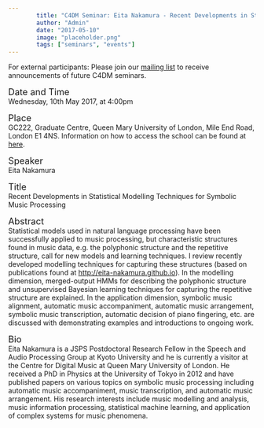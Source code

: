 ```yaml
---
        title: "C4DM Seminar: Eita Nakamura - Recent Developments in Statistical Modelling Techniques for Symbolic Music Processing"
        author: "Admin"
        date: "2017-05-10"
        image: "placeholder.png"
        tags: ["seminars", "events"]
---
```


<p>For external participants: Please join our <a href="/seminars.html">mailing list</a> to receive announcements of future C4DM seminars.</p>


<span style="font-size: 130%;">Date and Time</span></br>
Wednesday, 10th May 2017, at 4:00pm

<span style="font-size: 130%;">Place</span></br>
GC222, Graduate Centre, Queen Mary University of London, Mile End Road, London E1 4NS. Information on how to access the school can be found at <a href="http://www.eecs.qmul.ac.uk/contact-us/">here</a>.

<span style="font-size: 130%;">Speaker</span></br>
Eita Nakamura

<span style="font-size: 130%;">Title</span></br>
Recent Developments in Statistical Modelling Techniques for Symbolic Music Processing

<span style="font-size: 130%;">Abstract</span></br>
Statistical models used in natural language processing have been successfully applied to music processing, but characteristic structures found in music data, e.g. the polyphonic structure and the repetitive structure, call for new models and learning techniques. I review recently developed modelling techniques for capturing these structures (based on publications found at http://eita-nakamura.github.io). In the modelling dimension, merged-output HMMs for describing the polyphonic structure and unsupervised Bayesian learning techniques for capturing the repetitive structure are explained. In the application dimension, symbolic music alignment, automatic music accompaniment, automatic music arrangement, symbolic music transcription, automatic decision of piano fingering, etc. are discussed with demonstrating examples and introductions to ongoing work.

<span style="font-size: 130%;">Bio</span></br>
Eita Nakamura is a JSPS Postdoctoral Research Fellow in the Speech and Audio Processing Group at Kyoto University and he is currently a visitor at the Centre for Digital Music at Queen Mary University of London. He received a PhD in Physics at the University of Tokyo in 2012 and have published papers on various topics on symbolic music processing including automatic music accompaniment, music transcription, and automatic music arrangement. His research interests include music modelling and analysis, music information processing, statistical machine learning, and application of complex systems for music phenomena.
